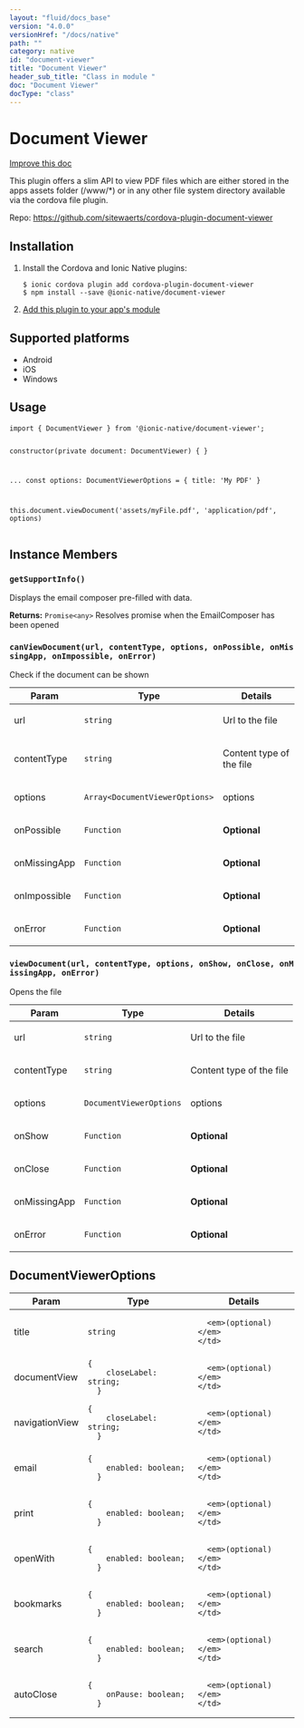 ```yaml
---
layout: "fluid/docs_base"
version: "4.0.0"
versionHref: "/docs/native"
path: ""
category: native
id: "document-viewer"
title: "Document Viewer"
header_sub_title: "Class in module "
doc: "Document Viewer"
docType: "class"
---
```


<h1 class="api-title">Document Viewer</h1>

<a class="improve-v2-docs" href="http://github.com/ionic-team/ionic-native/edit/master/src/@ionic-native/plugins/document-viewer/index.ts#L29">
  Improve this doc
</a>







<p>This plugin offers a slim API to view PDF files which are either stored in the apps assets folder (/www/*) or in any other file system directory available via the cordova file plugin.</p>


<p>Repo:
  <a href="https://github.com/sitewaerts/cordova-plugin-document-viewer">
    https://github.com/sitewaerts/cordova-plugin-document-viewer
  </a>
</p>


<h2><a class="anchor" name="installation" href="#installation"></a>Installation</h2>
<ol class="installation">
  <li>Install the Cordova and Ionic Native plugins:<br>
    <pre><code class="nohighlight">$ ionic cordova plugin add cordova-plugin-document-viewer
$ npm install --save @ionic-native/document-viewer
</code></pre>
  </li>
  <li><a href="https://ionicframework.com/docs/native/#Add_Plugins_to_Your_App_Module">Add this plugin to your app's module</a></li>
</ol>



<h2><a class="anchor" name="platforms" href="#platforms"></a>Supported platforms</h2>
<ul>
  <li>Android</li><li>iOS</li><li>Windows</li>
</ul>






<h2><a class="anchor" name="usage" href="#usage"></a>Usage</h2>
<pre><code class="lang-typescript">import { DocumentViewer } from &#39;@ionic-native/document-viewer&#39;;


constructor(private document: DocumentViewer) { }

...
const options: DocumentViewerOptions = {
  title: &#39;My PDF&#39;
}

this.document.viewDocument(&#39;assets/myFile.pdf&#39;, &#39;application/pdf&#39;, options)
</code></pre>








<h2><a class="anchor" name="instance-members" href="#instance-members"></a>Instance Members</h2>
<h3><a class="anchor" name="getSupportInfo" href="#getSupportInfo"></a><code>getSupportInfo()</code></h3>


Displays the email composer pre-filled with data.



<div class="return-value" markdown="1">
  <i class="icon ion-arrow-return-left"></i>
  <b>Returns:</b> <code>Promise&lt;any&gt;</code> Resolves promise when the EmailComposer has been opened
</div><h3><a class="anchor" name="canViewDocument" href="#canViewDocument"></a><code>canViewDocument(url,&nbsp;contentType,&nbsp;options,&nbsp;onPossible,&nbsp;onMissingApp,&nbsp;onImpossible,&nbsp;onError)</code></h3>




Check if the document can be shown

<table class="table param-table" style="margin:0;">
  <thead>
  <tr>
    <th>Param</th>
    <th>Type</th>
    <th>Details</th>
  </tr>
  </thead>
  <tbody>
  <tr>
    <td>
      url</td>
    <td>
      <code>string</code>
    </td>
    <td>
      <p>Url to the file</p>
</td>
  </tr>
  
  <tr>
    <td>
      contentType</td>
    <td>
      <code>string</code>
    </td>
    <td>
      <p>Content type of the file</p>
</td>
  </tr>
  
  <tr>
    <td>
      options</td>
    <td>
      <code>Array&lt;DocumentViewerOptions&gt;</code>
    </td>
    <td>
      <p>options</p>
</td>
  </tr>
  
  <tr>
    <td>
      onPossible</td>
    <td>
      <code>Function</code>
    </td>
    <td>
      <p><strong class="tag">Optional</strong></p>
</td>
  </tr>
  
  <tr>
    <td>
      onMissingApp</td>
    <td>
      <code>Function</code>
    </td>
    <td>
      <p><strong class="tag">Optional</strong></p>
</td>
  </tr>
  
  <tr>
    <td>
      onImpossible</td>
    <td>
      <code>Function</code>
    </td>
    <td>
      <p><strong class="tag">Optional</strong></p>
</td>
  </tr>
  
  <tr>
    <td>
      onError</td>
    <td>
      <code>Function</code>
    </td>
    <td>
      <p><strong class="tag">Optional</strong></p>
</td>
  </tr>
  </tbody>
</table>

<h3><a class="anchor" name="viewDocument" href="#viewDocument"></a><code>viewDocument(url,&nbsp;contentType,&nbsp;options,&nbsp;onShow,&nbsp;onClose,&nbsp;onMissingApp,&nbsp;onError)</code></h3>




Opens the file

<table class="table param-table" style="margin:0;">
  <thead>
  <tr>
    <th>Param</th>
    <th>Type</th>
    <th>Details</th>
  </tr>
  </thead>
  <tbody>
  <tr>
    <td>
      url</td>
    <td>
      <code>string</code>
    </td>
    <td>
      <p>Url to the file</p>
</td>
  </tr>
  
  <tr>
    <td>
      contentType</td>
    <td>
      <code>string</code>
    </td>
    <td>
      <p>Content type of the file</p>
</td>
  </tr>
  
  <tr>
    <td>
      options</td>
    <td>
      <code>DocumentViewerOptions</code>
    </td>
    <td>
      <p>options</p>
</td>
  </tr>
  
  <tr>
    <td>
      onShow</td>
    <td>
      <code>Function</code>
    </td>
    <td>
      <p><strong class="tag">Optional</strong></p>
</td>
  </tr>
  
  <tr>
    <td>
      onClose</td>
    <td>
      <code>Function</code>
    </td>
    <td>
      <p><strong class="tag">Optional</strong></p>
</td>
  </tr>
  
  <tr>
    <td>
      onMissingApp</td>
    <td>
      <code>Function</code>
    </td>
    <td>
      <p><strong class="tag">Optional</strong></p>
</td>
  </tr>
  
  <tr>
    <td>
      onError</td>
    <td>
      <code>Function</code>
    </td>
    <td>
      <p><strong class="tag">Optional</strong></p>
</td>
  </tr>
  </tbody>
</table>







<h2><a class="anchor" name="DocumentViewerOptions" href="#DocumentViewerOptions"></a>DocumentViewerOptions</h2>

<table class="table param-table" style="margin:0;">
  <thead>
  <tr>
    <th>Param</th>
    <th>Type</th>
    <th>Details</th>
  </tr>
  </thead>
  <tbody>
  
  <tr>
    <td>
      title
    </td>
    <td>
      <code>string</code>
    </td>
    <td>
      
      <em>(optional)</em>
    </td>
  </tr>
  
  <tr>
    <td>
      documentView
    </td>
    <td>
      <code>{
    closeLabel: string;
  }</code>
    </td>
    <td>
      
      <em>(optional)</em>
    </td>
  </tr>
  
  <tr>
    <td>
      navigationView
    </td>
    <td>
      <code>{
    closeLabel: string;
  }</code>
    </td>
    <td>
      
      <em>(optional)</em>
    </td>
  </tr>
  
  <tr>
    <td>
      email
    </td>
    <td>
      <code>{
    enabled: boolean;
  }</code>
    </td>
    <td>
      
      <em>(optional)</em>
    </td>
  </tr>
  
  <tr>
    <td>
      print
    </td>
    <td>
      <code>{
    enabled: boolean;
  }</code>
    </td>
    <td>
      
      <em>(optional)</em>
    </td>
  </tr>
  
  <tr>
    <td>
      openWith
    </td>
    <td>
      <code>{
    enabled: boolean;
  }</code>
    </td>
    <td>
      
      <em>(optional)</em>
    </td>
  </tr>
  
  <tr>
    <td>
      bookmarks
    </td>
    <td>
      <code>{
    enabled: boolean;
  }</code>
    </td>
    <td>
      
      <em>(optional)</em>
    </td>
  </tr>
  
  <tr>
    <td>
      search
    </td>
    <td>
      <code>{
    enabled: boolean;
  }</code>
    </td>
    <td>
      
      <em>(optional)</em>
    </td>
  </tr>
  
  <tr>
    <td>
      autoClose
    </td>
    <td>
      <code>{
    onPause: boolean;
  }</code>
    </td>
    <td>
      
      <em>(optional)</em>
    </td>
  </tr>
  
  </tbody>
</table>





